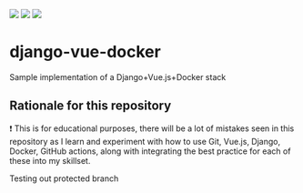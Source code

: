 ![](https://github.com/davevelasco/django-vue-docker/actions/workflows/python-app.yml/badge.svg)
![](https://github.com/davevelasco/django-vue-docker/actions/workflows/node.js.yml/badge.svg)
![](https://img.shields.io/github/license/davevelasco/django-vue-docker.svg)

# django-vue-docker
Sample implementation of a Django+Vue.js+Docker stack

## Rationale for this repository
:exclamation:  This is for educational purposes, there will be a lot of mistakes seen in this
repository as I learn and experiment with how to use Git, Vue.js, Django, Docker, GitHub actions, along with
integrating the best practice for each of these into my skillset.

Testing out protected branch
